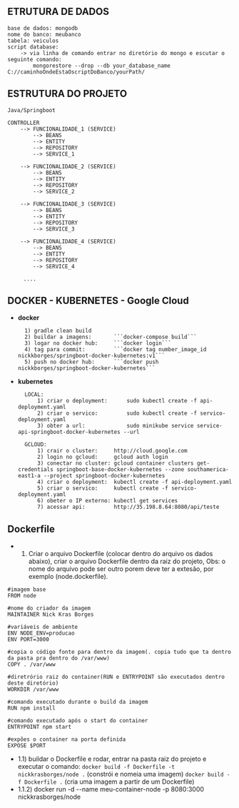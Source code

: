 
## ETRUTURA DE DADOS 
    base de dados: mongodb
    nome do banco: meubanco
    tabela: veiculos
    script database:
        -> via linha de comando entrar no diretório do mongo e escutar o seguinte comando:
            mongorestore --drop --db your_database_name C://caminhoOndeEstaOscriptDoBanco/yourPath/
    
## ESTRUTURA DO PROJETO

    Java/Springboot

    CONTROLLER
        --> FUNCIONALIDADE_1 (SERVICE)
            --> BEANS
            --> ENTITY
            --> REPOSITORY
            --> SERVICE_1

        --> FUNCIONALIDADE_2 (SERVICE)
            --> BEANS
            --> ENTITY
            --> REPOSITORY
            --> SERVICE_2

        --> FUNCIONALIDADE_3 (SERVICE)
            --> BEANS
            --> ENTITY
            --> REPOSITORY
            --> SERVICE_3

        --> FUNCIONALIDADE_4 (SERVICE)
            --> BEANS
            --> ENTITY
            --> REPOSITORY
            --> SERVICE_4

         ....

## DOCKER - KUBERNETES - Google Cloud

* **docker**

        1) gradle clean build
        2) buildar a imagens:       ```docker-compose build```
        3) logar no docker hub:     ```docker login```
        4) tag para commit:         ```docker tag number_image_id nickkborges/springboot-docker-kubernetes:v1```
        5) push no docker hub:      ```docker push nickkborges/springboot-docker-kubernetes```

* **kubernetes**

        LOCAL:
            1) criar o deployment:      sudo kubectl create -f api-deployment.yaml
            2) criar o servico:         sudo kubectl create -f servico-deployment.yaml
            3) obter a url:             sudo minikube service service-api-springboot-docker-kubernetes --url
        
        GCLOUD:
            1) crair o cluster:     http://cloud.google.com
            2) login no gcloud:     gcloud auth login
            3) conectar no cluster: gcloud container clusters get-credentials springboot-base-docker-kubernetes --zone southamerica-east1-a --project springboot-docker-kubernetes
            4) criar o deployment:  kubectl create -f api-deployment.yaml
            5) criar o servico:     kubectl create -f servico-deployment.yaml
            6) obeter o IP externo: kubectl get services
            7) acessar api:         http://35.198.8.64:8080/api/teste
            

## Dockerfile

* 1) Criar o arquivo Dockerfile (colocar dentro do arquivo os dados abaixo), criar o arquivo Dockerfile dentro da raiz do projeto, Obs: o nome do arquivo pode ser outro porem deve ter a extesão, por exemplo (node.dockerfile).
```
#imagem base
FROM node

#nome do criador da imagem
MAINTAINER Nick Kras Borges

#variáveis de ambiente
ENV NODE_ENV=producao
ENV PORT=3000

#copia o código fonte para dentro da imagem(. copia tudo que ta dentro da pasta pra dentro do /var/www)
COPY . /var/www

#diretrório raiz do container(RUN e ENTRYPOINT são executados dentro deste diretório)
WORKDIR /var/www

#comando executado durante o build da imagem
RUN npm install

#comando executado após o start do container
ENTRYPOINT npm start

#expões o container na porta definida 
EXPOSE $PORT
```
* 1.1) buildar o Dockerfile e rodar, entrar na pasta raiz do projeto e executar o comando:
        ```docker build -f Dockerfile -t nickkrasborges/node .``` (constrói e nomeia uma imagem)
        ```docker build -f Dockerfile .``` (cria uma imagem a partir de um Dockerfile)
* 1.1.2) docker run -d --name meu-container-node -p 8080:3000 nickkrasborges/node



